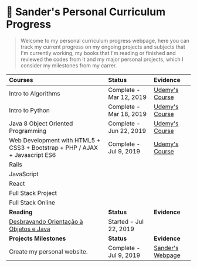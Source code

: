 # :star2: Sander's Personal Curriculum Progress

> Welcome to my personal curriculum progress webpage, here you can track my current progress on my ongoing projects and subjects that I'm currently working, my books that I'm reading or finished and reviewed the codes from it and my major personal projects, which I consider my milestones from my carrer.

| **Courses**                                                                                    | **Status**             | **Evidence** |
| :--------------------------------------------------------------------------------------------- | :-------------------- | :--------------------------------------------------------------------------- |
| Intro to Algorithms                                                                       | Complete - Mar 12, 2019 | [Udemy's Course](https://github.com/sanderdsz/algoritmos-java-basicos) |
| Intro to Python                                                                           | Complete - Mar 18, 2019  | [Udemy's Course](https://www.udemy.com/certificate/UC-SCZIIOUZ/) |
| Java 8 Object Oriented Programming                                                        | Complete - Jun 22, 2019  | [Udemy's Course](https://github.com/sanderdsz/yard-version-1.0) |
| Web Development with HTML5 + CSS3 + Bootstrap + PHP / AJAX + Javascript ES6               | Complete - Jul 9, 2019   | [Udemy's Course](https://www.udemy.com/certificate/UC-72IPV94X/) |
| Rails                                                                                          |                    |                  |
| JavaScript                                                                                     |                    |                  |
| React                                                                                          |                    |                  |
| Full Stack Project                                                                             |                    |                  |
| Full Stack Online                                                                              |                    |                  |
| **Reading**                                                                                    | **Status**         | **Evidence**     |
| [Desbravando Orientação à Objetos e Java](https://www.casadocodigo.com.br/products/livro-orientacao-objetos-java) | Started - Jul 22, 2019 |    
| **Projects Milestones**                                                                        | **Status**         | **Evidence**     |
| Create my personal website.                                                                    | Complete - Jul 9, 2019 | [Sander's Webpage](https://www.sanderdsz.github.io) |     
